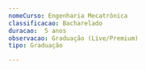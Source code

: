 ```yaml
---
nomeCurso: Engenharia Mecatrônica 
classificacao: Bacharelado 
duracao:  5 anos 
observacao: Graduação (Live/Premium)
tipo: Graduação 

---
```


